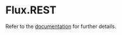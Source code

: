 ﻿# Flux.REST

Refer to the [documentation](https://github.com/BitzArt/Flux/blob/main/docs/rest/1.introduction.md) for further details.
